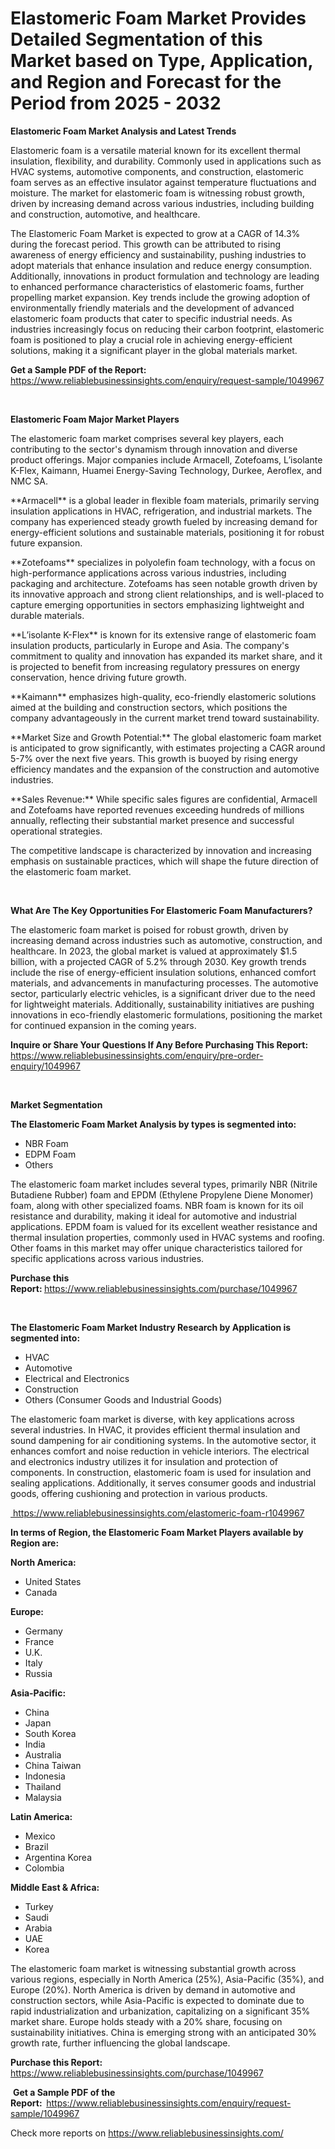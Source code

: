 <p><h1>Elastomeric Foam Market Provides Detailed Segmentation of this Market based on Type, Application, and Region and Forecast for the Period from 2025 - 2032</h1></p><p><strong>Elastomeric Foam Market Analysis and Latest Trends</strong></p>
<p><p>Elastomeric foam is a versatile material known for its excellent thermal insulation, flexibility, and durability. Commonly used in applications such as HVAC systems, automotive components, and construction, elastomeric foam serves as an effective insulator against temperature fluctuations and moisture. The market for elastomeric foam is witnessing robust growth, driven by increasing demand across various industries, including building and construction, automotive, and healthcare.</p><p>The Elastomeric Foam Market is expected to grow at a CAGR of 14.3% during the forecast period. This growth can be attributed to rising awareness of energy efficiency and sustainability, pushing industries to adopt materials that enhance insulation and reduce energy consumption. Additionally, innovations in product formulation and technology are leading to enhanced performance characteristics of elastomeric foams, further propelling market expansion. Key trends include the growing adoption of environmentally friendly materials and the development of advanced elastomeric foam products that cater to specific industrial needs. As industries increasingly focus on reducing their carbon footprint, elastomeric foam is positioned to play a crucial role in achieving energy-efficient solutions, making it a significant player in the global materials market.</p></p>
<p><strong>Get a Sample PDF of the Report:&nbsp;</strong> <a href="https://www.reliablebusinessinsights.com/enquiry/request-sample/1049967?utm_campaign=3133&utm_medium=2&utm_source=Github&utm_content=ia&utm_term=02042025&utm_id=elastomeric-foam">https://www.reliablebusinessinsights.com/enquiry/request-sample/1049967</a></p>
<p>&nbsp;</p>
<p><strong>Elastomeric Foam Major Market Players</strong></p>
<p><p>The elastomeric foam market comprises several key players, each contributing to the sector's dynamism through innovation and diverse product offerings. Major companies include Armacell, Zotefoams, L’isolante K-Flex, Kaimann, Huamei Energy-Saving Technology, Durkee, Aeroflex, and NMC SA.</p><p>**Armacell** is a global leader in flexible foam materials, primarily serving insulation applications in HVAC, refrigeration, and industrial markets. The company has experienced steady growth fueled by increasing demand for energy-efficient solutions and sustainable materials, positioning it for robust future expansion.</p><p>**Zotefoams** specializes in polyolefin foam technology, with a focus on high-performance applications across various industries, including packaging and architecture. Zotefoams has seen notable growth driven by its innovative approach and strong client relationships, and is well-placed to capture emerging opportunities in sectors emphasizing lightweight and durable materials.</p><p>**L’isolante K-Flex** is known for its extensive range of elastomeric foam insulation products, particularly in Europe and Asia. The company's commitment to quality and innovation has expanded its market share, and it is projected to benefit from increasing regulatory pressures on energy conservation, hence driving future growth.</p><p>**Kaimann** emphasizes high-quality, eco-friendly elastomeric solutions aimed at the building and construction sectors, which positions the company advantageously in the current market trend toward sustainability.</p><p>**Market Size and Growth Potential:** The global elastomeric foam market is anticipated to grow significantly, with estimates projecting a CAGR around 5-7% over the next five years. This growth is buoyed by rising energy efficiency mandates and the expansion of the construction and automotive industries.</p><p>**Sales Revenue:** While specific sales figures are confidential, Armacell and Zotefoams have reported revenues exceeding hundreds of millions annually, reflecting their substantial market presence and successful operational strategies.</p><p>The competitive landscape is characterized by innovation and increasing emphasis on sustainable practices, which will shape the future direction of the elastomeric foam market.</p></p>
<p>&nbsp;</p>
<p><strong>What Are The Key Opportunities For Elastomeric Foam Manufacturers?</strong></p>
<p><p>The elastomeric foam market is poised for robust growth, driven by increasing demand across industries such as automotive, construction, and healthcare. In 2023, the global market is valued at approximately $1.5 billion, with a projected CAGR of 5.2% through 2030. Key growth trends include the rise of energy-efficient insulation solutions, enhanced comfort materials, and advancements in manufacturing processes. The automotive sector, particularly electric vehicles, is a significant driver due to the need for lightweight materials. Additionally, sustainability initiatives are pushing innovations in eco-friendly elastomeric formulations, positioning the market for continued expansion in the coming years.</p></p>
<p><strong>Inquire or Share Your Questions If Any Before Purchasing This Report:</strong> <a href="https://www.reliablebusinessinsights.com/enquiry/pre-order-enquiry/1049967?utm_campaign=3133&utm_medium=2&utm_source=Github&utm_content=ia&utm_term=02042025&utm_id=elastomeric-foam">https://www.reliablebusinessinsights.com/enquiry/pre-order-enquiry/1049967</a></p>
<p>&nbsp;</p>
<p><strong>Market Segmentation</strong></p>
<p><strong>The Elastomeric Foam Market Analysis by types is segmented into:</strong></p>
<p><ul><li>NBR Foam</li><li>EDPM Foam</li><li>Others</li></ul></p>
<p><p>The elastomeric foam market includes several types, primarily NBR (Nitrile Butadiene Rubber) foam and EPDM (Ethylene Propylene Diene Monomer) foam, along with other specialized foams. NBR foam is known for its oil resistance and durability, making it ideal for automotive and industrial applications. EPDM foam is valued for its excellent weather resistance and thermal insulation properties, commonly used in HVAC systems and roofing. Other foams in this market may offer unique characteristics tailored for specific applications across various industries.</p></p>
<p><strong>Purchase this Report:&nbsp;</strong><a href="https://www.reliablebusinessinsights.com/purchase/1049967?utm_campaign=3133&utm_medium=2&utm_source=Github&utm_content=ia&utm_term=02042025&utm_id=elastomeric-foam">https://www.reliablebusinessinsights.com/purchase/1049967</a></p>
<p>&nbsp;</p>
<p><strong>The Elastomeric Foam Market Industry Research by Application is segmented into:</strong></p>
<p><ul><li>HVAC</li><li>Automotive</li><li>Electrical and Electronics</li><li>Construction</li><li>Others (Consumer Goods and Industrial Goods)</li></ul></p>
<p><p>The elastomeric foam market is diverse, with key applications across several industries. In HVAC, it provides efficient thermal insulation and sound dampening for air conditioning systems. In the automotive sector, it enhances comfort and noise reduction in vehicle interiors. The electrical and electronics industry utilizes it for insulation and protection of components. In construction, elastomeric foam is used for insulation and sealing applications. Additionally, it serves consumer goods and industrial goods, offering cushioning and protection in various products.</p></p>
<p><a href="https://www.reliablebusinessinsights.com/elastomeric-foam-r1049967?utm_campaign=3133&utm_medium=2&utm_source=Github&utm_content=ia&utm_term=02042025&utm_id=elastomeric-foam">&nbsp;https://www.reliablebusinessinsights.com/elastomeric-foam-r1049967</a></p>
<p><strong>In terms of Region, the Elastomeric Foam Market Players available by Region are:</strong></p>
<p>
    <p> <strong> North America: </strong>
        <ul>
            <li>United States</li>
            <li>Canada</li>
        </ul>
        </p> 
    <p> <strong> Europe: </strong>
        <ul>
            <li>Germany</li>
            <li>France</li>
            <li>U.K.</li>
            <li>Italy</li>
            <li>Russia</li>
        </ul>
        </p> 
    <p> <strong> Asia-Pacific: </strong>
        <ul>
            <li>China</li>
            <li>Japan</li>
            <li>South Korea</li>
            <li>India</li>
            <li>Australia</li>
            <li>China Taiwan</li>
            <li>Indonesia</li>
            <li>Thailand</li>
            <li>Malaysia</li>
        </ul>
        </p> 
    <p> <strong> Latin America: </strong>
        <ul>
            <li>Mexico</li>
            <li>Brazil</li>
            <li>Argentina Korea</li>
            <li>Colombia</li>
        </ul>
        </p> 
    <p> <strong> Middle East & Africa: </strong>
        <ul>
            <li>Turkey</li>
            <li>Saudi</li>
            <li>Arabia</li>
            <li>UAE</li>
            <li>Korea</li>
        </ul>
    </p>
    </p>
<p><p>The elastomeric foam market is witnessing substantial growth across various regions, especially in North America (25%), Asia-Pacific (35%), and Europe (20%). North America is driven by demand in automotive and construction sectors, while Asia-Pacific is expected to dominate due to rapid industrialization and urbanization, capitalizing on a significant 35% market share. Europe holds steady with a 20% share, focusing on sustainability initiatives. China is emerging strong with an anticipated 30% growth rate, further influencing the global landscape.</p></p>
<p><strong>Purchase this Report: </strong><a href="https://www.reliablebusinessinsights.com/purchase/1049967?utm_campaign=3133&utm_medium=2&utm_source=Github&utm_content=ia&utm_term=02042025&utm_id=elastomeric-foam">https://www.reliablebusinessinsights.com/purchase/1049967</a></p>
<p>&nbsp;<strong>Get a Sample PDF of the Report:&nbsp;&nbsp;</strong><a href="https://www.reliablebusinessinsights.com/enquiry/request-sample/1049967?utm_campaign=3133&utm_medium=2&utm_source=Github&utm_content=ia&utm_term=02042025&utm_id=elastomeric-foam">https://www.reliablebusinessinsights.com/enquiry/request-sample/1049967</a></p>
<p><strong></strong></p>
<p>Check more reports on <a href="https://www.reliablebusinessinsights.com/?utm_campaign=3133&utm_medium=2&utm_source=Github&utm_content=ia&utm_term=02042025&utm_id=elastomeric-foam">https://www.reliablebusinessinsights.com/</a></p>